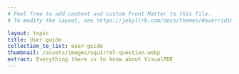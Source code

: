 ```yaml
---
# Feel free to add content and custom Front Matter to this file.
# To modify the layout, see https://jekyllrb.com/docs/themes/#overriding-theme-defaults

layout: topic
title: User guide
collection_to_list: user-guide
thumbnail: /assets/images/squirrel-question.webp
extract: Everything there is to know about VisualPDE
---
```

